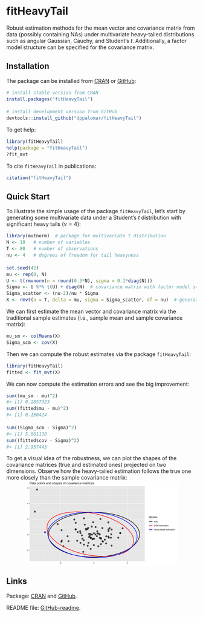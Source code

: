 <!-- README.md is generated from README.Rmd. Please edit that file -->

fitHeavyTail
============

<!---
[![CRAN_Status_Badge](https://www.r-pkg.org/badges/version/fitHeavyTail)](https://CRAN.R-project.org/package=fitHeavyTail)
[![CRAN Downloads](https://cranlogs.r-pkg.org/badges/fitHeavyTail)](https://CRAN.R-project.org/package=fitHeavyTail)
[![CRAN Downloads Total](https://cranlogs.r-pkg.org/badges/grand-total/fitHeavyTail?color=brightgreen)](https://CRAN.R-project.org/package=fitHeavyTail)
--->

Robust estimation methods for the mean vector and covariance matrix from
data (possibly containing NAs) under multivariate heavy-tailed
distributions such as angular Gaussian, Cauchy, and Student’s *t*.
Additionally, a factor model structure can be specified for the
covariance matrix.

Installation
------------

The package can be installed from
[CRAN](https://CRAN.R-project.org/package=fitHeavyTail) or
[GitHub](https://github.com/dppalomar/fitHeavyTail):

``` r
# install stable version from CRAN
install.packages("fitHeavyTail")

# install development version from GitHub
devtools::install_github("dppalomar/fitHeavyTail")
```

To get help:

``` r
library(fitHeavyTail)
help(package = "fitHeavyTail")
?fit_mvt
```

To cite `fitHeavyTail` in publications:

``` r
citation("fitHeavyTail")
```

Quick Start
-----------

To illustrate the simple usage of the package `fitHeavyTail`, let’s
start by generating some multivariate data under a Student’s *t*
distribution with significant heavy tails (*ν* = 4):

``` r
library(mvtnorm)  # package for multivariate t distribution
N <- 10   # number of variables
T <- 80   # number of observations
nu <- 4   # degrees of freedom for tail heavyness

set.seed(42)
mu <- rep(0, N)
U <- t(rmvnorm(n = round(0.3*N), sigma = 0.1*diag(N)))
Sigma <- U %*% t(U) + diag(N)  # covariance matrix with factor model structure
Sigma_scatter <- (nu-2)/nu * Sigma
X <- rmvt(n = T, delta = mu, sigma = Sigma_scatter, df = nu)  # generate data
```

We can first estimate the mean vector and covariance matrix via the
traditional sample estimates (i.e., sample mean and sample covariance
matrix):

``` r
mu_sm <- colMeans(X)
Sigma_scm <- cov(X)
```

Then we can compute the robust estimates via the package `fitHeavyTail`:

``` r
library(fitHeavyTail)
fitted <- fit_mvt(X)
```

We can now compute the estimation errors and see the big improvement:

``` r
sum((mu_sm - mu)^2)
#> [1] 0.2857323
sum((fitted$mu - mu)^2)
#> [1] 0.150424

sum((Sigma_scm - Sigma)^2)
#> [1] 5.861138
sum((fitted$cov - Sigma)^2)
#> [1] 2.957443
```

To get a visual idea of the robustness, we can plot the shapes of the
covariance matrices (true and estimated ones) projected on two
dimensions. Observe how the heavy-tailed estimation follows the true one
more closely than the sample covariance matrix:
<img src="man/figures/README-unnamed-chunk-9-1.png" width="80%" style="display: block; margin: auto;" />

<!---
## Documentation
For more detailed information, please check the
[vignette](https://CRAN.R-project.org/package=fitHeavyTail/vignettes/CovarianceEstimationHeavyTail.html).
--->

Links
-----

Package: [CRAN](https://CRAN.R-project.org/package=fitHeavyTail) and
[GitHub](https://github.com/dppalomar/fitHeavyTail).

README file:
[GitHub-readme](https://github.com/dppalomar/fitHeavyTail/blob/master/README.md).
<!---
Vignette: [CRAN-vignette](https://CRAN.R-project.org/package=fitHeavyTail/vignettes/CovarianceEstimationHeavyTail.html).
--->
